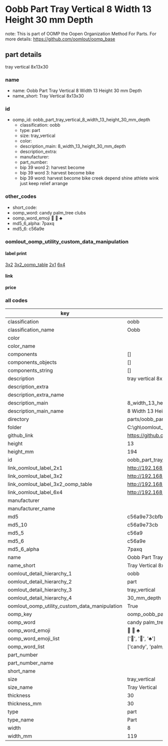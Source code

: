 # Oobb Part Tray Vertical 8 Width 13 Height 30 mm Depth  

note: This is part of OOMP the Oopen Organization Method For Parts. For more details: https://github.com/oomlout/oomp_base

##  part details
  



tray vertical 8x13x30



### name
* name: Oobb Part Tray Vertical 8 Width 13 Height 30 mm Depth
* name_short: Tray Vertical 8x13x30 
### id
* oomp_id: oobb_part_tray_vertical_8_width_13_height_30_mm_depth
  * classification: oobb
  * type: part
  * size: tray_vertical
  * color: 
  * description_main: 8_width_13_height_30_mm_depth
  * description_extra: 
  * manufacturer: 
  * part_number: 
  * bip 39 word 2: harvest become
  * bip 39 word 3: harvest become bike
  * bip 39 word: harvest become bike creek depend shine athlete wink just keep relief arrange

### other_codes
* short_code: 
* oomp_word: candy palm_tree clubs
* oomp_word_emoji :candy: :palm_tree: :clubs:
* md5_6_alpha: 7paxq
* md5_6: c56a9e






### oomlout_oomp_utility_custom_data_manipulation
#### label print
[3x2](http://192.168.1.245:1112/?label=oomp%207paxq)
[3x2_oomp_table](http://192.168.1.108:1112/?label=oomp%207paxq)
[2x1](http://192.168.1.242:1112/?label=oomp%207paxq)
[6x4](http://192.168.1.55:1112/?label=oomp%207paxq)    

#### link

                              

#### price







### all codes 
| key | value |  
| --- | --- |  
| classification | oobb |  
| classification_name | Oobb |  
| color |  |  
| color_name |  |  
| components | [] |  
| components_objects | [] |  
| components_string | [] |  
| description | tray vertical 8x13x30 |  
| description_extra |  |  
| description_extra_name |  |  
| description_main | 8_width_13_height_30_mm_depth |  
| description_main_name | 8 Width 13 Height 30 mm Depth |  
| directory | parts/oobb_part_tray_vertical_8_width_13_height_30_mm_depth |  
| folder | C:\gh\oomlout_oobb_version_4_generated_parts\parts\oobb_part_tray_vertical_8_width_13_height_30_mm_depth |  
| github_link | https://github.com/oomlout/oomlout_oomp_part_src/tree/main/parts/oobb_part_tray_vertical_8_width_13_height_30_mm_depth |  
| height | 13 |  
| height_mm | 194 |  
| id | oobb_part_tray_vertical_8_width_13_height_30_mm_depth |  
| link_oomlout_label_2x1 | http://192.168.1.242:1112/?label=oomp%207paxq |  
| link_oomlout_label_3x2 | http://192.168.1.245:1112/?label=oomp%207paxq |  
| link_oomlout_label_3x2_oomp_table | http://192.168.1.108:1112/?label=oomp%207paxq |  
| link_oomlout_label_6x4 | http://192.168.1.55:1112/?label=oomp%207paxq |  
| manufacturer |  |  
| manufacturer_name |  |  
| md5 | c56a9e73cbfbc1c7179d73322c44fb4b |  
| md5_10 | c56a9e73cb |  
| md5_5 | c56a9 |  
| md5_6 | c56a9e |  
| md5_6_alpha | 7paxq |  
| name | Oobb Part Tray Vertical 8 Width 13 Height 30 mm Depth |  
| name_short | Tray Vertical 8x13x30  |  
| oomlout_detail_hierarchy_1 | oobb |  
| oomlout_detail_hierarchy_2 | part |  
| oomlout_detail_hierarchy_3 | tray_vertical |  
| oomlout_detail_hierarchy_4 | 30_mm_depth |  
| oomlout_oomp_utility_custom_data_manipulation | True |  
| oomp_key | oomp_oobb_part_tray_vertical_8_width_13_height_30_mm_depth |  
| oomp_word | candy palm_tree clubs |  
| oomp_word_emoji | :candy: :palm_tree: :clubs: |  
| oomp_word_emoji_list | [':candy:', ':palm_tree:', ':clubs:'] |  
| oomp_word_list | ['candy', 'palm_tree', 'clubs'] |  
| part_number |  |  
| part_number_name |  |  
| short_name |  |  
| size | tray_vertical |  
| size_name | Tray Vertical |  
| thickness | 30 |  
| thickness_mm | 30 |  
| type | part |  
| type_name | Part |  
| width | 8 |  
| width_mm | 119 |  
